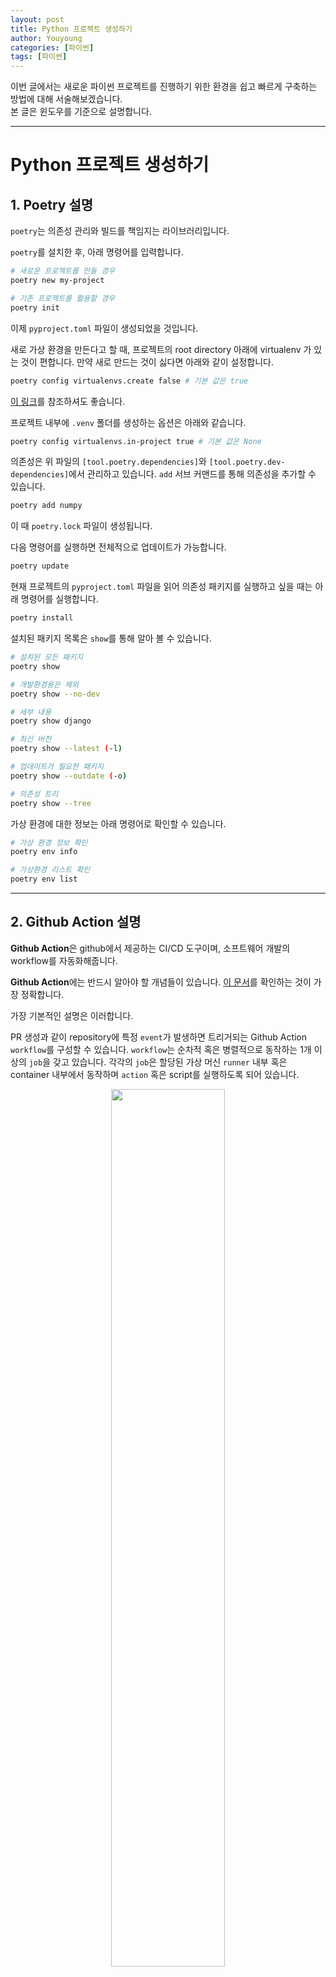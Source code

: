 ```yaml
---
layout: post
title: Python 프로젝트 생성하기
author: Youyoung
categories: [파이썬]
tags: [파이썬]
---
```


이번 글에서는 새로운 파이썬 프로젝트를 진행하기 위한 환경을 쉽고 빠르게 구축하는 방법에 대해 서술해보겠습니다.  
본 글은 윈도우를 기준으로 설명합니다.  


---
# Python 프로젝트 생성하기  
## 1. Poetry 설명  
`poetry`는 의존성 관리와 빌드를 책임지는 라이브러리입니다.  

`poetry`를 설치한 후, 아래 명령어를 입력합니다.  

```bash
# 새로운 프로젝트를 만들 경우
poetry new my-project

# 기존 프로젝트를 활용할 경우
poetry init
```

이제 `pyproject.toml` 파일이 생성되었을 것입니다.

새로 가상 환경을 만든다고 할 때, 프로젝트의 root directory 아래에 virtualenv 가 있는 것이 편합니다. 만약 새로 만드는 것이 싫다면 아래와 같이 설정합니다.  

```bash
poetry config virtualenvs.create false # 기본 값은 true
```

[이 링크](https://python-poetry.org/docs/configuration/#virtualenvscreate)를 참조하셔도 좋습니다.  

프로젝트 내부에 `.venv` 폴더를 생성하는 옵션은 아래와 같습니다.

```bash
poetry config virtualenvs.in-project true # 기본 값은 None
```

의존성은 위 파일의 `[tool.poetry.dependencies]`와 `[tool.poetry.dev-dependencies]`에서 관리하고 있습니다. `add` 서브 커맨드를 통해 의존성을 추가할 수 있습니다.  

```bash
poetry add numpy
```

이 때 `poetry.lock` 파일이 생성됩니다.  

다음 명령어를 실행하면 전체적으로 업데이트가 가능합니다.  

```bash
poetry update
```

현재 프로젝트의 `pyproject.toml` 파일을 읽어 의존성 패키지를 실행하고 싶을 때는 아래 명령어를 실행합니다.  

```bash
poetry install
```

설치된 패키지 목록은 `show`를 통해 알아 볼 수 있습니다.  

```bash
# 설치된 모든 패키지
poetry show

# 개발환경용은 제외
poetry show --no-dev

# 세부 내용
poetry show django

# 최신 버전
poetry show --latest (-l)

# 업데이트가 필요한 패키지
poetry show --outdate (-o)

# 의존성 트리
poetry show --tree
```

가상 환경에 대한 정보는 아래 명령어로 확인할 수 있습니다.  

```bash
# 가상 환경 정보 확인
poetry env info

# 가상환경 리스트 확인
poetry env list
```


---

## 2. Github Action 설명  
**Github Action**은 github에서 제공하는 CI/CD 도구이며, 소프트웨어 개발의 workflow를 자동화해줍니다.  

**Github Action**에는 반드시 알아야 할 개념들이 있습니다. [이 문서](https://docs.github.com/en/actions/learn-github-actions/understanding-github-actions)를 확인하는 것이 가장 정확합니다.  

가장 기본적인 설명은 이러합니다.  

PR 생성과 같이 repository에 특정 `event`가 발생하면 트리거되는 Github Action `workflow`를 구성할 수 있습니다. `workflow`는 순차적 혹은 병렬적으로 동작하는 1개 이상의 `job`을 갖고 있습니다. 각각의 `job`은 할당된 가상 머신 `runner` 내부 혹은 container 내부에서 동작하며 `action` 혹은 script를 실행하도록 되어 있습니다.  

<center><img src="/public/img/2022-07-18-python-project/01.PNG" width="60%"></center>  

**workflow**  
- 1개 이상의 job을 실행시키는 자동화된 프로세스  
- yaml 파일로 정의함
- repository 내에 .github/workflows 디렉토리 안에서 정의됨  
- 하나의 repository는 복수의 workflow를 정의할 수 있음  

**events**  
- workflow run을 트리거하는 특정 행동  

**jobs**  
- 동일한 runner 내에서 실행되는 여러 step
- 각 step은 shell script이거나 동작할 action

**action**  
- workflow의 가장 작은 블록
- 재사용이 가능한 component

**runner**
- github action runner 어플리케이션이 설치된 머신
- workflow가 실행될 인스턴스

`action` 개념에 대해 추가 설명이 필요하다면 [이 블로그](https://www.daleseo.com/github-actions-basics/)를 참고하셔도 좋겠습니다.  

이제 실제로 `workflow`를 작성해 보겠습니다. 앞서 소개한 [여기](https://docs.github.com/en/actions/learn-github-actions/understanding-github-actions#create-an-example-workflow)를 참고해주세요. workflow 구문에 대해 자세히 알고 싶다면 [여기](https://docs.github.com/en/actions/using-workflows/workflow-syntax-for-github-actions)를 참고하면 됩니다.  

workflow는 yaml 파일에 기반하여 구성됩니다. `name`은 workflow의 이름을 의미하며, 이 `name`이 repository의 action 페이지에 표시될 것입니다. `on`은 workflow가 작동하도록 트리거하는 `event`를 정의합니다. 대표적으로 push, pull_request 등을 생각해 볼 수 있을 텐데, 모든 조건에 대해 알고 싶다면 [여기](https://docs.github.com/en/actions/using-workflows/events-that-trigger-workflows)를 확인해 주세요.  

특정 `event`의 경우 `filter`가 필요한 경우가 있습니다. 예를 들어 push가 어떤 branch에 발생했는지에 따라 트리거하고 싶을 수도 있고 아닐 수도 있습니다. 공식 문서의 설명은 [여기](https://docs.github.com/en/actions/using-workflows/workflow-syntax-for-github-actions#onpull_requestpull_request_targetbranchesbranches-ignore)에 있습니다.  

지금까지 설명한 내용의 예시는 아래와 같습니다.  

```yaml
name: CI

on:
  pull_request:
    branches: [main]
```
 
 
이제 `job`을 정의해 보겠습니다. 복수의 `job`을 정의할 경우 기본적으로 병렬 동작하게 됩니다. 따라서 순차적으로 실행되길 원한다면 반드시 `jobs.<job_id>.needs` 키워드를 통해 의존 관계를 정의해야 합니다. 각 `job`은 `runs-on`으로 명시된 runner environment에서 실행됩니다. environment에 대해서는 [여기](https://docs.github.com/en/actions/using-workflows/workflow-syntax-for-github-actions#choosing-github-hosted-runners)를 확인하면 됩니다.  

아래 예시에서 my_first_job과 my_second_job이 `job_id`에 해당한다는 점을 알아두세요. My first job과 My second job은 `jobs.<job_id>.name` (name) 이며 github UI에 표시됩니다.  

```yaml
jobs:
  my_first_job:
    name: My first job
  my_second_job:
    name: My second job
```

`needs`를 통해 반드시 이전 `job`이 성공적으로 끝나야만 다음 `job`이 실행되도록 정의할 수 있습니다. 물론 조건을 추가해서 꼭 성공하지 않더라도 실행되도록 작성할 수도 있습니다.  

```yaml
jobs:
  job1:
  job2:
    needs: job1
  job3:
    needs: [job1, job2]
```

앞서 `job` 내에는 연속된 task로 구성된 `steps`가 존재한다고 설명했습니다. `jobs.<job_id>.steps`는 명령어를 실행하거나 setup task를 수행하거나 특정한 action을 실행할 수 있습니다.  

`steps` 아래에 `if` 조건을 추가하게 되면 반드시 이전의 조건이 만족되어야 연속적으로 실행되도록 만들 수 있습니다. context를 이용한다면 아래 예시를 보면 됩니다.  

```yaml
steps:
 - name: My first step
   if: ${{ github.event_name == 'pull_request' && github.event.action == 'unassigned' }}
   run: echo This event is a pull request that had an assignee removed.
```

status check function을 이용해 보겠습니다. My backup step이라는 task는 오직 이전 task가 실패해야만 실행될 것입니다.  

```yaml
steps:
  - name: My first step
    uses: octo-org/action-name@main
  - name: My backup step
    if: ${{ failure() }}
    uses: actions/heroku@1.0.0
```

`steps`의 구성 요소를 좀 더 살펴보겠습니다. `jobs.<job_id>.steps[*].name`은 github UI에 표시될 name을 의미합니다.  

`jobs.<job_id>.steps[*].uses`는 어떠한 action을 실행할지를 의미합니다. 이는 같은 repository나 public repository 혹은 published docker container image에서 정의될 수 있습니다.  

다양한 예시가 존재합니다. versioned action, public action, public action in a subdirectory, same repository 내의 action 및 docker hub action 등을 이용할 수 있습니다. 이에 대한 공식 문서 설명은 [여기](https://docs.github.com/en/actions/using-workflows/workflow-syntax-for-github-actions#jobsjob_idstepsuses)를 확인해 주세요.  

여러 action 중 가장 많이 사용되는 action은 `checkout`인데, repository로부터 코드를 다운로드 받기 위해 사용됩니다. 이 `checkout`을 github action의 입장에서 바라보면 github의 repository에 올려 둔 코드를 CI 서버로 내려받은 후 특정 branch로 전환하는 작업으로 이해할 수 있다고 합니다. (참고 블로그 인용) 실제로 이 action을 직접 수행하려면 번거로운 작업들이 선행되어야 하지만, github action은 이를 편하게 묶어서 action으로 제공하고 있습니다.  

workflow yaml 파일에서 `steps.uses` 키워드에 사용하고자 하는 action의 위치를 {소유자}/{저장소명}@참조자 형태로 명시해야 한다고 합니다. 예시는 아래와 같습니다.  

```yaml
steps:
  - name: Checkout
      uses: actions/checkout@v3
```

내부적으로는 git init/config/fetch/checkout/log 등의 명령어를 수행한다고 합니다. 가장 최신 버전의 checkout action에 대해서는 [이 repository](https://github.com/actions/checkout)에서 확인할 수 있습니다.  

python으로 개발을 하는 사용자라면 파이썬을 설치하는 `setup-python` 또한 자주 사용하게 될 것입니다. repo는 [여기](https://github.com/actions/setup-python)입니다. 이 action을 통해 CI 서버에 python을 설치할 수 있으며 특정 버전이 필요할 경우 아래와 같이 작성하면 됩니다.  

```yaml
steps:
    - name: Set up Python
        uses: actions/setup-python@v3
        with:
            python-version: 3.9
```

`jobs.<job_id>.steps[*].run`은 운영체제의 shell을 이용하여 command-line 프로그램을 실행시킨다. 아래와 같이 single-line command를 입력할 수도 있고,  

```yaml
- name: Install Dependencies
  run: npm install
```

multi-line command로 입력할 수도 있습니다.  
```yaml
- name: Clean install dependencies and build
  run: |
    npm ci
    npm run build
```

예시는 [여기](https://docs.github.com/en/actions/using-workflows/workflow-syntax-for-github-actions#jobsjob_idstepsshell)를 참고해 주세요. 파이썬 스크립트 예시 하나는 기록해 둡니다.  

```yaml
steps:
  - name: Display the path
    run: |
      import os
      print(os.environ['PATH'])
    shell: python
```

`jobs.<job_id>.steps[*].with`는 action에 의해 정의된 input 파라미터들의 map을 의밓바니다. 각 input 파라미터는 key/valu 쌍으로 이루어져있으며, input 파라미터들은 환경 변수들의 집합에 해당합니다.  

그 외에도 `steps` 아래에는 `args`, `entrypoint`, `env` 등 여러 속성을 정의할 수 있습니다.  

---

## 3. 정리  
이번 chapter에서는 위 내용과 더불어 publishing까지 전체 flow 진행에 대해 알아보겠습니다.  

pycharm을 이용한다면 다음과 같이 처음부터 poetry를 이용해서 편리하게 프로젝트를 시작할 수 있습니다.  

<center><img src="/public/img/2022-07-18-python-project/03.PNG" width="60%"></center>  

이전에 *init* 을 통해 생성되었던 **poetry.lock** 및 **pyproject.toml** 파일이 생성되었을 것입니다.  

사용하는 library 들을 **poetry add {library}** 를 통해 추가해줍니다. 

이제 github action을 이용하여 **CI/CD** 환경을 구축해줄 차례입니다. 아래와 같이 **.github** 디렉토리 아래에 2개의 yaml 파일을 생성해 줍니다.    

<center><img src="/public/img/2022-07-18-python-project/structure.PNG" width="60%"></center>  

먼저 **CI** 부분부터 살펴보겠습니다. 아래는 ci.yaml 파일의 예시입니다.  

```yaml
name: CI

on:
  pull_request:
    branches: [main]

jobs:
  ci-test:
    name: ci-test
    runs-on: windows-latest
    steps:
      - name: Checkout
        uses: actions/checkout@v3
      - name: Set up Python
        uses: actions/setup-python@v3
        with:
          python-version: 3.9
      - name: Install dev-dependencies
        run: pip3 install -r requirements-dev.txt
      - name: Lint
        run: make check
```

조건은 간단합니다. main branch에 PR이 생성되었을 경우 **make check** 명령문을 실행하게 됩니다. 이 부분은 아래와 같이 작성하였습니다.  
(pylint, isort, black 모두 poetry add를 통해 의존성 추가를 해주어야 합니다.)  

```
.PHONY: init format check requirements

init:
		pip install poetry
		poetry install

format:
		isort --profile black -l 119 {library} lint.py
		black -S -l 119 {library} lint.py

check:
		isort --check-only --profile black -l 119 {library}
		black -S -l 119 --check {library}

requirements:
		poetry export -f requirements.txt -o requirements.txt --without-hashes
		poetry export --dev -f requirements.txt -o requirements-dev.txt --without-hashes
```

참고로 Windows 환경에서 Makefile을 작성하기 위한 방법은 [이 곳](https://ndb796.tistory.com/381)에 잘 설명되어 있습니다.  

위 파일 작성을 마쳤다면, PR을 생성하기 이전에 코드 정리가 잘 되어 있는지, requirements 파일은 생성했는지 확인해 주면 됩니다.  

**PR**이 closed 되었을 때, **CD** 구조가 진행되도록 해보겠습니다. 아래는 publish.yaml 파일의 예시입니다.  

```yaml
name: PUBLISH LIBRARY

on:
  pull_request:
    branches: [main]
    types: [closed]

jobs:
  build:
    name: build-library
    runs-on: windows-latest
    steps:
      - name: Checkout
        uses: actions/checkout@v3
      - name: Set up Python
        uses: actions/setup-python@v3
        with:
          python-version: 3.9
      - name: Install requirements
        run: pip3 install poetry
      - name: Bump version
        run: poetry version patch
      - name: Publish library
        env:
          PYPI_TOKEN: ${{ secrets.PYPI_TOKEN }}
        run: |
          poetry build
          poetry publish --username ${{ secrets.PYPI_USERNAME }} --password ${{ secrets.PYPI_PASSWORD }}  
```

**Install requirements** 까지는 추가적인 설명이 필요하지 않아 보입니다.  

**Bump version**은 패키징하고자 하는 library의 version을 자동적으로 upgrade하는 부분입니다. library를 0.1.0에서 0.1.1로 올릴지, 0.2.0으로 올릴지, 1.0.0으로 올릴지 선택할 수 있습니다.  
[이 곳](https://python-poetry.org/docs/cli/#version)을 참고하면 자세한 정보를 확인할 수 있습니다.  

다음은 여러 token을 읽고 build -> publish까지 이어지는 부분입니다. 일단 secrets가 무엇인지부터 확인해 보겠습니다. github repository의 **Actions Secrets**은 환경 변수를 암호화해서 저장할 수 있는 기능입니다. Settings-Security-Secrets를 통해 접근할 수 있습니다.  

[PYPI 홈페이지](https://pypi.org/manage/account/token/)에서 본인의 repository에서 사용할 token을 추가해줍니다. 그리고 생성한 값을 복사한 뒤, **PYPI_TOKEN** secrets에 저장해줍니다. 마찬가지로 **PYPI_USERNAME**과 **PYPI_PASSWORD**도 추가해줍니다.  

<center><img src="/public/img/2022-07-18-python-project/token.PNG" width="60%"></center>  

이렇게 추가된 token들은 인증과정에 사용됩니다.  

이제 CI/CD 구축은 끝났습니다. library 코드를 정리하고, PR 과정을 정상적으로 거치면 프로젝트 생성부터 패키징, 배포까지 편리하게 진행할 수 있습니다.  


## References  
- [Github Docs](https://docs.github.com/en/actions/using-workflows/workflow-syntax-for-github-actions#jobsjob_idstepsshell)  
- [Github Docs](https://docs.github.com/en/repositories/releasing-projects-on-github/about-releases)  
- [참고 블로그](https://blog.gyus.me/2020/introduce-poetry/)  
- [참고 블로그](https://www.daleseo.com/github-actions-checkout/)  
- [참고 블로그](https://ndb796.tistory.com/381)  
